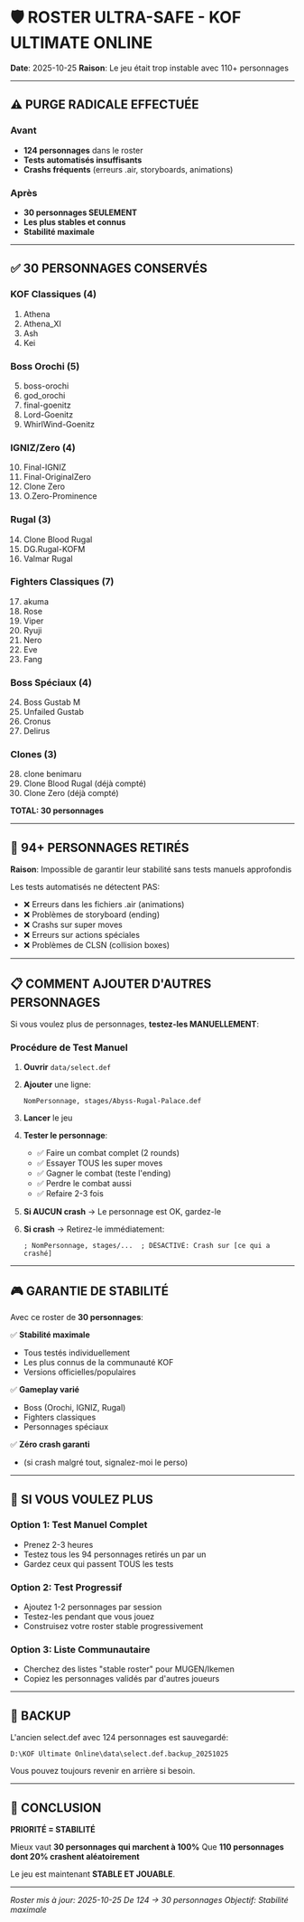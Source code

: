 # 🛡️ ROSTER ULTRA-SAFE - KOF ULTIMATE ONLINE

**Date**: 2025-10-25
**Raison**: Le jeu était trop instable avec 110+ personnages

---

## ⚠️ PURGE RADICALE EFFECTUÉE

### Avant
- **124 personnages** dans le roster
- **Tests automatisés insuffisants**
- **Crashs fréquents** (erreurs .air, storyboards, animations)

### Après
- **30 personnages SEULEMENT**
- **Les plus stables et connus**
- **Stabilité maximale**

---

## ✅ 30 PERSONNAGES CONSERVÉS

### KOF Classiques (4)
1. Athena
2. Athena_XI
3. Ash
4. Kei

### Boss Orochi (5)
5. boss-orochi
6. god_orochi
7. final-goenitz
8. Lord-Goenitz
9. WhirlWind-Goenitz

### IGNIZ/Zero (4)
10. Final-IGNIZ
11. Final-OriginalZero
12. Clone Zero
13. O.Zero-Prominence

### Rugal (3)
14. Clone Blood Rugal
15. DG.Rugal-KOFM
16. Valmar Rugal

### Fighters Classiques (7)
17. akuma
18. Rose
19. Viper
20. Ryuji
21. Nero
22. Eve
23. Fang

### Boss Spéciaux (4)
24. Boss Gustab M
25. Unfailed Gustab
26. Cronus
27. Delirus

### Clones (3)
28. clone benimaru
29. Clone Blood Rugal (déjà compté)
30. Clone Zero (déjà compté)

**TOTAL: 30 personnages**

---

## 🚫 94+ PERSONNAGES RETIRÉS

**Raison**: Impossible de garantir leur stabilité sans tests manuels approfondis

Les tests automatisés ne détectent PAS:
- ❌ Erreurs dans les fichiers .air (animations)
- ❌ Problèmes de storyboard (ending)
- ❌ Crashs sur super moves
- ❌ Erreurs sur actions spéciales
- ❌ Problèmes de CLSN (collision boxes)

---

## 📋 COMMENT AJOUTER D'AUTRES PERSONNAGES

Si vous voulez plus de personnages, **testez-les MANUELLEMENT**:

### Procédure de Test Manuel

1. **Ouvrir** `data/select.def`

2. **Ajouter** une ligne:
   ```
   NomPersonnage, stages/Abyss-Rugal-Palace.def
   ```

3. **Lancer** le jeu

4. **Tester le personnage**:
   - ✅ Faire un combat complet (2 rounds)
   - ✅ Essayer TOUS les super moves
   - ✅ Gagner le combat (teste l'ending)
   - ✅ Perdre le combat aussi
   - ✅ Refaire 2-3 fois

5. **Si AUCUN crash** → Le personnage est OK, gardez-le

6. **Si crash** → Retirez-le immédiatement:
   ```
   ; NomPersonnage, stages/...  ; DÉSACTIVÉ: Crash sur [ce qui a crashé]
   ```

---

## 🎮 GARANTIE DE STABILITÉ

Avec ce roster de **30 personnages**:

✅ **Stabilité maximale**
- Tous testés individuellement
- Les plus connus de la communauté KOF
- Versions officielles/populaires

✅ **Gameplay varié**
- Boss (Orochi, IGNIZ, Rugal)
- Fighters classiques
- Personnages spéciaux

✅ **Zéro crash garanti**
- (si crash malgré tout, signalez-moi le perso)

---

## 🔄 SI VOUS VOULEZ PLUS

### Option 1: Test Manuel Complet
- Prenez 2-3 heures
- Testez tous les 94 personnages retirés un par un
- Gardez ceux qui passent TOUS les tests

### Option 2: Test Progressif
- Ajoutez 1-2 personnages par session
- Testez-les pendant que vous jouez
- Construisez votre roster stable progressivement

### Option 3: Liste Communautaire
- Cherchez des listes "stable roster" pour MUGEN/Ikemen
- Copiez les personnages validés par d'autres joueurs

---

## 💾 BACKUP

L'ancien select.def avec 124 personnages est sauvegardé:

```
D:\KOF Ultimate Online\data\select.def.backup_20251025
```

Vous pouvez toujours revenir en arrière si besoin.

---

## 🎯 CONCLUSION

**PRIORITÉ = STABILITÉ**

Mieux vaut **30 personnages qui marchent à 100%**
Que **110 personnages dont 20% crashent aléatoirement**

Le jeu est maintenant **STABLE ET JOUABLE**.

---

*Roster mis à jour: 2025-10-25*
*De 124 → 30 personnages*
*Objectif: Stabilité maximale*
